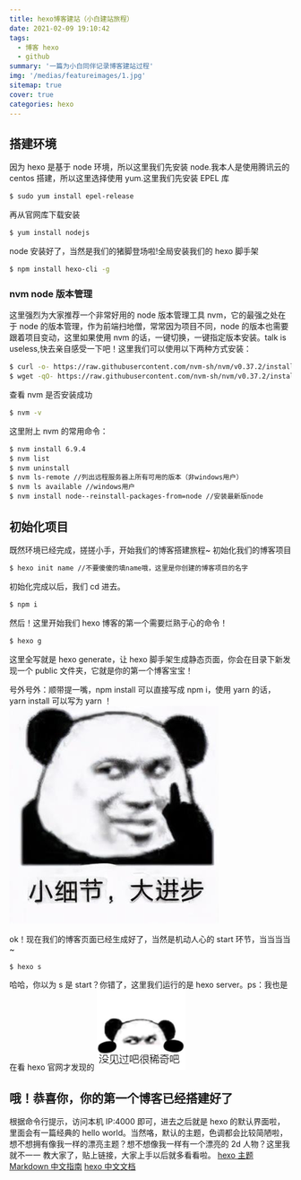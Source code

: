 ```yaml
---
title: hexo博客建站（小白建站旅程）
date: 2021-02-09 19:10:42
tags:
  - 博客 hexo
  - github
summary: '一篇为小白同伴记录博客建站过程'
img: '/medias/featureimages/1.jpg'
sitemap: true
cover: true
categories: hexo
---
```


## 搭建环境

因为 hexo 是基于 node 环境，所以这里我们先安装 node.我本人是使用腾讯云的 centos 搭建，所以这里选择使用 yum.这里我们先安装 EPEL 库

```bash
$ sudo yum install epel-release
```

再从官网库下载安装

```bash
$ yum install nodejs
```

node 安装好了，当然是我们的猪脚登场啦!全局安装我们的 hexo 脚手架

```bash
$ npm install hexo-cli -g
```

### nvm node 版本管理

这里强烈为大家推荐一个非常好用的 node 版本管理工具 nvm，它的最强之处在于 node 的版本管理，作为前端扫地僧，常常因为项目不同，node 的版本也需要跟着项目变动，这里如果使用 nvm 的话，一键切换，一键指定版本安装。talk is useless,快去亲自感受一下吧！这里我们可以使用以下两种方式安装：

```bash
$ curl -o- https://raw.githubusercontent.com/nvm-sh/nvm/v0.37.2/install.sh | bash
$ wget -qO- https://raw.githubusercontent.com/nvm-sh/nvm/v0.37.2/install.sh | bash
```

查看 nvm 是否安装成功

```bash
$ nvm -v
```

这里附上 nvm 的常用命令：

```bash
$ nvm install 6.9.4
$ nvm list
$ nvm uninstall
$ nvm ls-remote //列出远程服务器上所有可用的版本（非windows用户）
$ nvm ls available //windows用户
$ nvm install node--reinstall-packages-from=node //安装最新版node
```

## 初始化项目

既然环境已经完成，搓搓小手，开始我们的博客搭建旅程~
初始化我们的博客项目

```bash
$ hexo init name //不要傻傻的填name哦，这里是你创建的博客项目的名字
```

初始化完成以后，我们 cd 进去。

```bash
$ npm i
```

然后！这里开始我们 hexo 博客的第一个需要烂熟于心的命令！

```bash
$ hexo g
```

这里全写就是 hexo generate，让 hexo 脚手架生成静态页面，你会在目录下新发现一个 public 文件夹，它就是你的第一个博客宝宝！

号外号外：顺带提一嘴，npm install 可以直接写成 npm i，使用 yarn 的话，yarn install 可以写为 yarn ！
![Eric 真帅!](/meme/detail.jpg)

ok！现在我们的博客页面已经生成好了，当然是机动人心的 start 环节，当当当当~

```bash
$ hexo s
```

哈哈，你以为 s 是 start？你错了，这里我们运行的是 hexo server。ps：我也是在看 hexo 官网才发现的
![Eric 真帅!](/meme/nothin.jpg)

## 哦！恭喜你，你的第一个博客已经搭建好了

根据命令行提示，访问本机 IP:4000 即可，进去之后就是 hexo 的默认界面啦，里面会有一篇经典的 hello world。当然咯，默认的主题，色调都会比较简陋啦，想不想拥有像我一样的漂亮主题？想不想像我一样有一个漂亮的 2d 人物？这里我就不一一 教大家了，贴上链接，大家上手以后就多看看啦。
[hexo 主题](https://hexo.io/themes/ 'https://mdnice.com/')
[Markdown 中文指南](https://www.markdown.xyz/basic-syntax/ 'https://www.markdown.xyz/basic-syntax/')
[hexo 中文文档](https://hexo.io/zh-cn/docs/ 'https://hexo.io/zh-cn/docs/')
